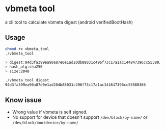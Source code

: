 # vbmeta tool

a cli tool to calculate vbmeta digest (android verifiedBootHash)

## Usage

```sh
chmod +x vbmeta_tool
./vbmeta_tool

> digest:94d3fa399ea90a87e0e1ad20db88031c496f73c17a1ac144847396cc55580366
> hash_alg:sha256
> size:2048
```

```sh
./vbmeta_tool digest
94d3fa399ea90a87e0e1ad20db88031c496f73c17a1ac144847396cc55580366
```

## Know issue

- Wrong value if vbmeta is self signed.
- No support for device that doesn't support `/dev/block/by-name/` or `/dev/block/bootdevice/by-name/`
